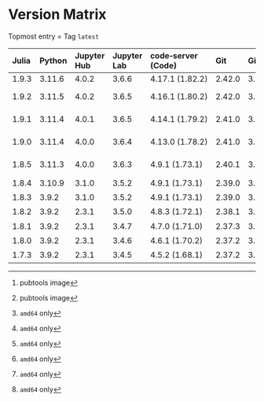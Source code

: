 # Version Matrix

Topmost entry = Tag `latest`

| Julia | Python  | Jupyter Hub | Jupyter Lab | code‑server (Code) | Git    | Git LFS | Pandoc | Quarto[^1]  | CTAN date[^1] | Linux distro |
|:------|:--------|:------------|:------------|:-------------------|:-------|:--------|:-------|:------------|:--------------|:-------------|
| 1.9.3 | 3.11.6  | 4.0.2       | 3.6.6       | 4.17.1 (1.82.2)    | 2.42.0 | 3.4.0   | 3.1.1  | 1.3.450     |               | Debian 12    |
| 1.9.2 | 3.11.5  | 4.0.2       | 3.6.5       | 4.16.1 (1.80.2)    | 2.42.0 | 3.4.0   | 3.1.1  | 1.3.450     | 2023-08-24    | Debian 12    |
| 1.9.1 | 3.11.4  | 4.0.1       | 3.6.5       | 4.14.1 (1.79.2)    | 2.41.0 | 3.3.0   | 3.1.1  | 1.3.433     | 2023-07-05    | Debian 12    |
| 1.9.0 | 3.11.4  | 4.0.0       | 3.6.4       | 4.13.0 (1.78.2)    | 2.41.0 | 3.3.0   | 3.1.1  | 1.3.361     | 2023-06-07    | Debian 11    |
| 1.8.5 | 3.11.3  | 4.0.0       | 3.6.3       | 4.9.1 (1.73.1)     | 2.40.1 | 3.3.0   | 3.1.1  | 1.3.340     | 2023-05-07    | Debian 11    |
| 1.8.4 | 3.10.9  | 3.1.0       | 3.5.2       | 4.9.1 (1.73.1)     | 2.39.0 | 3.3.0   | 2.19.2 | 1.2.313[^2] | 2023‑01‑08    | Debian 11    |
| 1.8.3 | 3.9.2   | 3.1.0       | 3.5.2       | 4.9.1 (1.73.1)     | 2.39.0 | 3.3.0   | 2.19.2 | 1.2.280[^2] | 2022‑12‑23    | Debian 11    |
| 1.8.2 | 3.9.2   | 2.3.1       | 3.5.0       | 4.8.3 (1.72.1)     | 2.38.1 | 3.2.0   | 2.19.2 | 1.2.269[^2] | 2022‑11‑14    | Debian 11    |
| 1.8.1 | 3.9.2   | 2.3.1       | 3.4.7       | 4.7.0 (1.71.0)     | 2.37.3 | 3.2.0   | 2.19.2 | 1.1.251[^2] | 2022‑09‑29    | Debian 11    |
| 1.8.0 | 3.9.2   | 2.3.1       | 3.4.6       | 4.6.1 (1.70.2)     | 2.37.2 | 3.2.0   | 2.19.2 | 1.1.189[^2] | 2022‑09‑06    | Debian 11    |
| 1.7.3 | 3.9.2   | 2.3.1       | 3.4.5       | 4.5.2 (1.68.1)     | 2.37.2 | 3.2.0   | 2.18   | 1.0.38[^2]  | 2022‑08‑17    | Debian 11    |

[^1]: pubtools image  
[^2]: `amd64` only
